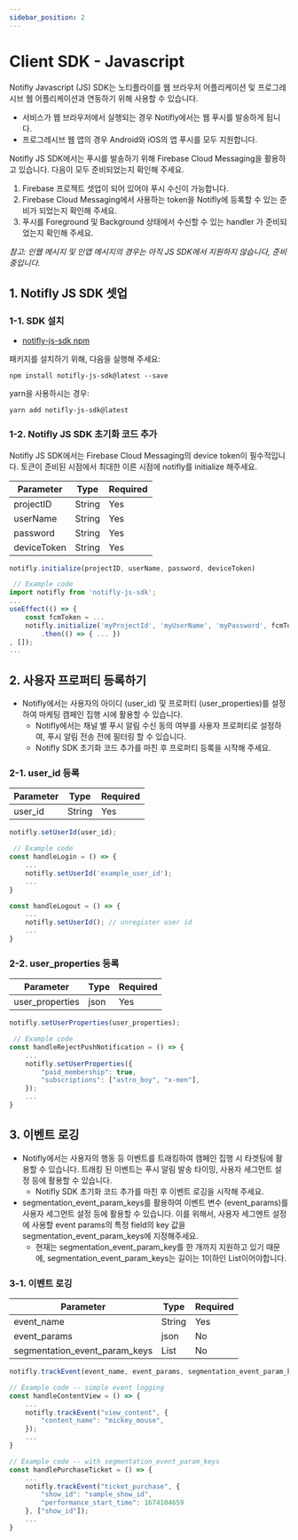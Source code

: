 ```yaml
---
sidebar_position: 2
---
```


# Client SDK - Javascript

Notifly Javascript (JS) SDK는 노티플라이를 웹 브라우저 어플리케이션 및 프로그레시브 웹 어플리케이션과 연동하기 위해 사용할 수 있습니다. 
- 서비스가 웹 브라우저에서 실행되는 경우 Notifly에서는 웹 푸시를 발송하게 됩니다.
- 프로그레시브 웹 앱의 경우 Android와 iOS의 앱 푸시를 모두 지원합니다.

Notifly JS SDK에서는 푸시를 발송하기 위해 Firebase Cloud Messaging을 활용하고 있습니다. 다음이 모두 준비되었는지 확인해 주세요. 

1. Firebase 프로젝트 셋업이 되어 있어야 푸시 수신이 가능합니다.
2. Firebase Cloud Messaging에서 사용하는 token을 Notifly에 등록할 수 있는 준비가 되었는지 확인해 주세요.
3. 푸시를 Foreground 및 Background 상태에서 수신할 수 있는 handler 가 준비되었는지 확인해 주세요.

_참고: 인웹 메시지 및 인앱 메시지의 경우는 아직 JS SDK에서 지원하지 않습니다, 준비중입니다._

## 1. Notifly JS SDK 셋업

### 1-1. SDK 설치

* [notifly-js-sdk npm](https://www.npmjs.com/package/notifly-js-sdk)

패키지를 설치하기 위해, 다음을 실행해 주세요:

```shell
npm install notifly-js-sdk@latest --save
```

yarn을 사용하시는 경우:

```shell
yarn add notifly-js-sdk@latest
```

### 1-2. Notifly JS SDK 초기화 코드 추가

Notifly JS SDK에서는 Firebase Cloud Messaging의 device token이 필수적입니다. 토큰이 준비된 시점에서 최대한 이른 시점에 notifly를 initialize 해주세요.

| Parameter | Type   | Required |
| --------- | ------ | -------- |
| projectID | String | Yes      |
| userName  | String | Yes      |
| password  | String | Yes      |
| deviceToken | String | Yes   |

```js
notifly.initialize(projectID, userName, password, deviceToken)
```

```js
 // Example code
import notifly from 'notifly-js-sdk';
...
useEffect(() => {
    const fcmToken = ...
    notifly.initialize('myProjectId', 'myUserName', 'myPassword', fcmToken) 
        .then(() => { ... })
, []); 
...
```

## 2. 사용자 프로퍼티 등록하기

- Notifly에서는 사용자의 아이디 (user_id) 및 프로퍼티 (user_properties)를 설정하여 마케팅 캠페인 집행 시에 활용할 수 있습니다.
    - Notifly에서는 채널 별 푸시 알림 수신 동의 여부를 사용자 프로퍼티로 설정하여, 푸시 알림 전송 전에 필터링 할 수 있습니다.
    - Notifly SDK 초기화 코드 추가를 마친 후 프로퍼티 등록을 시작해 주세요.

### 2-1. user_id 등록

| Parameter | Type   | Required |
| --------- | ------ | -------- |
| user_id   | String | Yes      |

```js
notifly.setUserId(user_id);
```

```js
 // Example code
const handleLogin = () => {
    ...
    notifly.setUserId('example_user_id');
    ...
}

const handleLogout = () => {
    ...
    notifly.setUserId(); // unregister user id
    ...
}
```

### 2-2. user_properties 등록

| Parameter         | Type | Required |
| ----------------- | ---- | -------- |
| user_properties   | json | Yes      |

```js
notifly.setUserProperties(user_properties);
```

```js
 // Example code
const handleRejectPushNotification = () => {
    ...
    notifly.setUserProperties({
        "paid_membership": true,
        "subscriptions": ["astro_boy", "x-men"],
    });
    ...
}
```

## 3. 이벤트 로깅

- Notifly에서는 사용자의 행동 등 이벤트를 트래킹하여 캠페인 집행 시 타겟팅에 활용할 수 있습니다. 트래킹 된 이벤트는 푸시 알림 발송 타이밍, 사용자 세그먼트 설정 등에 활용할 수 있습니다.
    - Notifly SDK 초기화 코드 추가를 마친 후 이벤트 로깅을 시작해 주세요.
- segmentation_event_param_keys를 활용하여 이벤트 변수 (event_params)를 사용자 세그먼트 설정 등에 활용할 수 있습니다. 이를 위해서, 사용자 세그멘트 설정에 사용할 event params의 특정 field의 key 값을 segmentation_event_param_keys에 지정해주세요.
    - 현재는 segmentation_event_param_key를 한 개까지 지원하고 있기 때문에, segmentation_event_param_keys는 길이는 1이하인 List이어야합니다.

### 3-1. 이벤트 로깅

| Parameter                 | Type | Required |
| ------------------------- | ---- | -------- |
| event_name                | String | Yes     |
| event_params              | json | No       |
| segmentation_event_param_keys | List | No       |

```js
notifly.trackEvent(event_name, event_params, segmentation_event_param_keys);
```

```js
// Example code -- simple event logging
const handleContentView = () => {
    ...
    notifly.trackEvent("view_content", {
        "content_name": "mickey_mouse",
    });
    ...
}

// Example code -- with segmentation_event_param_keys
const handlePurchaseTicket = () => {
    ...
    notifly.trackEvent("ticket_purchase", {
        "show_id": "sample_show_id",
        "performance_start_time": 1674104659
    }, ["show_id"]);
    ...
}
```
